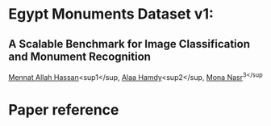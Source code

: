 # Egypt Monuments Dataset v1:
## A Scalable Benchmark for Image Classification and Monument Recognition

[Mennat Allah Hassan](mennatallah.sayed@miuegypt.edu.eg)<sup1</sup, [Alaa Hamdy](alaa.hamdy@miuegypt.edu.eg)<sup2</sup, [Mona Nasr](m.nasr@helwan.edu.eg)<sup>3</sup
# Paper reference
